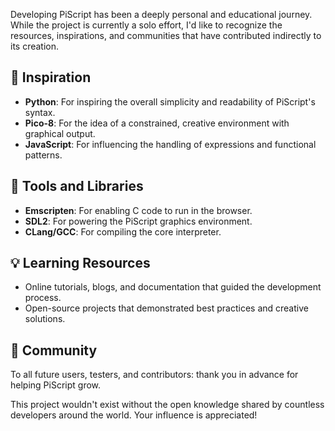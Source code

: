 

Developing PiScript has been a deeply personal and educational journey. While the project is currently a solo effort, I'd like to recognize the resources, inspirations, and communities that have contributed indirectly to its creation.

## 🙏 Inspiration

* **Python**: For inspiring the overall simplicity and readability of PiScript's syntax.
* **Pico-8**: For the idea of a constrained, creative environment with graphical output.
* **JavaScript**: For influencing the handling of expressions and functional patterns.

## 🔧 Tools and Libraries

* **Emscripten**: For enabling C code to run in the browser.
* **SDL2**: For powering the PiScript graphics environment.
* **CLang/GCC**: For compiling the core interpreter.

## 💡 Learning Resources

* Online tutorials, blogs, and documentation that guided the development process.
* Open-source projects that demonstrated best practices and creative solutions.

## 💬 Community

To all future users, testers, and contributors: thank you in advance for helping PiScript grow.

This project wouldn't exist without the open knowledge shared by countless developers around the world. Your influence is appreciated!
